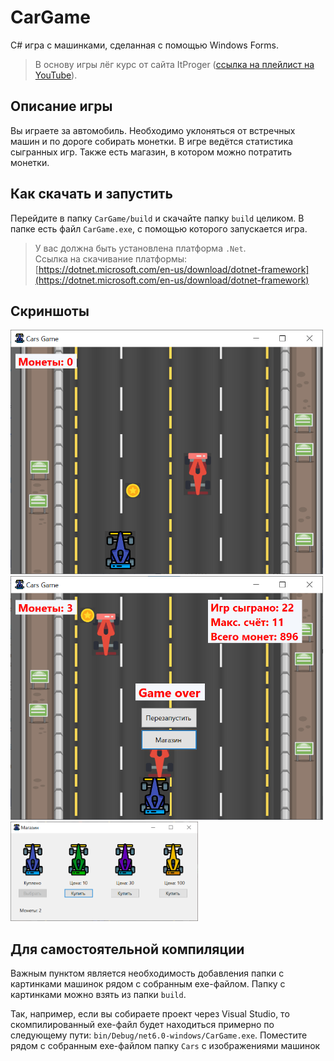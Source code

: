 # CarGame

C# игра с машинками, сделанная с помощью Windows Forms.

> В основу игры лёг курс от сайта ItProger ([ссылка на плейлист на YouTube](https://www.youtube.com/playlist?list=PL0lO_mIqDDFWdwhHdoo66yGqrSzg95Bde)).

## Описание игры

Вы играете за автомобиль. Необходимо уклоняться от встречных машин и по дороге собирать монетки. В игре ведётся статистика сыгранных игр. Также есть магазин, в котором можно потратить монетки.

## Как скачать и запустить

Перейдите в папку `CarGame/build` и скачайте папку `build` целиком. В папке есть файл `CarGame.exe`, с помощью которого запускается игра.

> У вас должна быть установлена платформа `.Net`.<br/>
> Ссылка на скачивание платформы: [https://dotnet.microsoft.com/en-us/download/dotnet-framework](https://dotnet.microsoft.com/en-us/download/dotnet-framework)

## Скриншоты

<img src="Screenshots/Game.png" width="500" alt="Игра"/>

<img src="Screenshots/GameOver.png" width="500" alt="Экран проигрыша"/>

<img src="Screenshots/Shop.png" width="300" alt="Внутриигровой магазин"/>

## Для самостоятельной компиляции

Важным пунктом является необходимость добавления папки с картинками машинок рядом с собранным exe-файлом. Папку с картинками можно взять из папки `build`.

Так, например, если вы собираете проект через Visual Studio, то скомпилированный exe-файл будет находиться примерно по следующему пути: `bin/Debug/net6.0-windows/CarGame.exe`. Поместите рядом с собранным exe-файлом папку `Cars` с изображениями машинок